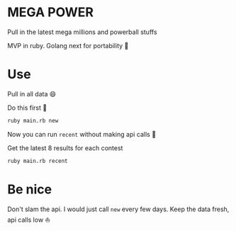 # MEGA POWER

Pull in the latest mega millions and powerball stuffs

MVP in ruby. Golang next for portability :tada:

# Use

Pull in all data :smile:

Do this first :pray:

```bash
ruby main.rb new
```

Now you can run `recent` without making api calls :rocket:

Get the latest 8 results for each contest

```bash
ruby main.rb recent
```

# Be nice

Don't slam the api. I would just call `new` every few days. Keep the data fresh, api calls low :boat:
